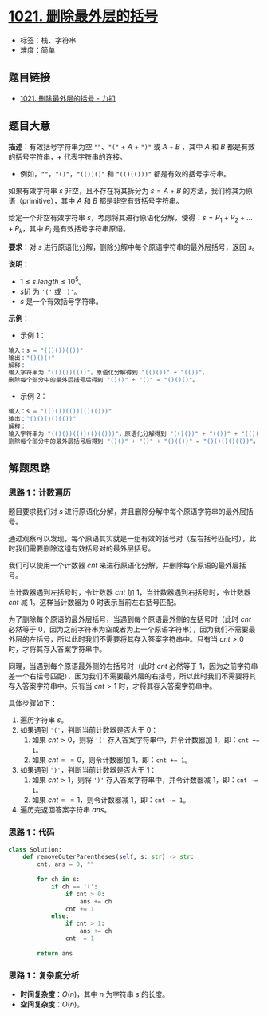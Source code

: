 # [1021. 删除最外层的括号](https://leetcode.cn/problems/remove-outermost-parentheses/)

- 标签：栈、字符串
- 难度：简单

## 题目链接

- [1021. 删除最外层的括号 - 力扣](https://leetcode.cn/problems/remove-outermost-parentheses/)

## 题目大意

**描述**：有效括号字符串为空 `""`、`"("` + $A$ + `")"` 或 $A + B$ ，其中 $A$ 和 $B$ 都是有效的括号字符串，$+$ 代表字符串的连接。

- 例如，`""`，`"()"`，`"(())()"` 和 `"(()(()))"` 都是有效的括号字符串。

如果有效字符串 $s$ 非空，且不存在将其拆分为 $s = A + B$ 的方法，我们称其为原语（primitive），其中 $A$ 和 $B$ 都是非空有效括号字符串。

给定一个非空有效字符串 $s$，考虑将其进行原语化分解，使得：$s = P_1 + P_2 + ... + P_k$，其中 $P_i$ 是有效括号字符串原语。

**要求**：对 $s$ 进行原语化分解，删除分解中每个原语字符串的最外层括号，返回 $s$。

**说明**：

- $1 \le s.length \le 10^5$。
- $s[i]$ 为 `'('` 或 `')'`。
- $s$ 是一个有效括号字符串。

**示例**：

- 示例 1：

```python
输入：s = "(()())(())"
输出："()()()"
解释：
输入字符串为 "(()())(())"，原语化分解得到 "(()())" + "(())"，
删除每个部分中的最外层括号后得到 "()()" + "()" = "()()()"。
```

- 示例 2：

```python
输入：s = "(()())(())(()(()))"
输出："()()()()(())"
解释：
输入字符串为 "(()())(())(()(()))"，原语化分解得到 "(()())" + "(())" + "(()(()))"，
删除每个部分中的最外层括号后得到 "()()" + "()" + "()(())" = "()()()()(())"。
```

## 解题思路

### 思路 1：计数遍历

题目要求我们对 $s$ 进行原语化分解，并且删除分解中每个原语字符串的最外层括号。

通过观察可以发现，每个原语其实就是一组有效的括号对（左右括号匹配时），此时我们需要删除这组有效括号对的最外层括号。

我们可以使用一个计数器 $cnt$ 来进行原语化分解，并删除每个原语的最外层括号。

当计数器遇到左括号时，令计数器 $cnt$ 加 $1$，当计数器遇到右括号时，令计数器 $cnt$ 减 $1$。这样当计数器为 $0$ 时表示当前左右括号匹配。

为了删除每个原语的最外层括号，当遇到每个原语最外侧的左括号时（此时 $cnt$ 必然等于 $0$，因为之前字符串为空或者为上一个原语字符串），因为我们不需要最外层的左括号，所以此时我们不需要将其存入答案字符串中。只有当 $cnt > 0$ 时，才将其存入答案字符串中。

同理，当遇到每个原语最外侧的右括号时（此时 $cnt$ 必然等于 $1$，因为之前字符串差一个右括号匹配），因为我们不需要最外层的右括号，所以此时我们不需要将其存入答案字符串中。只有当 $cnt > 1$ 时，才将其存入答案字符串中。

具体步骤如下：

1. 遍历字符串 $s$。
2. 如果遇到 `'('`，判断当前计数器是否大于 $0$：
   1. 如果 $cnt > 0$，则将 `'('` 存入答案字符串中，并令计数器加 $1$，即：`cnt += 1`。
   2. 如果 $cnt == 0$，则令计数器加 $1$，即：`cnt += 1`。
3. 如果遇到 `')'`，判断当前计数器是否大于 $1$：
   1. 如果 $cnt > 1$，则将 `')'` 存入答案字符串中，并令计数器减 $1$，即：`cnt -= 1`。
   2. 如果 $cnt == 1$，则令计数器减 $1$，即：`cnt -= 1`。
4. 遍历完返回答案字符串 $ans$。

### 思路 1：代码

```Python
class Solution:
    def removeOuterParentheses(self, s: str) -> str:
        cnt, ans = 0, ""
        
        for ch in s:
            if ch == '(':
                if cnt > 0:
                    ans += ch
                cnt += 1
            else:
                if cnt > 1:
                    ans += ch
                cnt -= 1
            
        return ans
```

### 思路 1：复杂度分析

- **时间复杂度**：$O(n)$，其中 $n$ 为字符串 $s$ 的长度。
- **空间复杂度**：$O(n)$。

